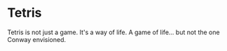# Tetris
Tetris is not just a game. It's a way of life. A game of life... but not the one Conway envisioned.